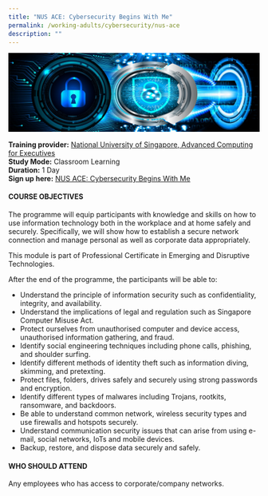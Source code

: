 ```yaml
---
title: "NUS ACE: Cybersecurity Begins With Me"
permalink: /working-adults/cybersecurity/nus-ace
description: ""
---
```


![Cybersecurity Begins with Me](/images/NUS-ACE-Cybersecurity.png)

**Training provider:** [National University of Singapore, Advanced Computing for Executives](https://ace.nus.edu.sg/)  
**Study Mode:** Classroom Learning   
**Duration:** 1 Day<br>
**Sign up here:** [NUS ACE: Cybersecurity Begins With Me](https://ace.nus.edu.sg/event/cybersecurity-begins-with-me/)

#### **COURSE OBJECTIVES**
The programme will equip participants with knowledge and skills on how to use information technology both in the workplace and at home safely and securely. Specifically, we will show how to establish a secure network connection and manage personal as well as corporate data appropriately.

This module is part of Professional Certificate in Emerging and Disruptive Technologies.

After the end of the programme, the participants will be able to:
* Understand the principle of information security such as confidentiality, integrity, and availability.
* Understand the implications of legal and regulation such as Singapore Computer Misuse Act.
* Protect ourselves from unauthorised computer and device access, unauthorised information gathering, and fraud.
* Identify social engineering techniques including phone calls, phishing, and shoulder surfing.
* Identify different methods of identity theft such as information diving, skimming, and pretexting.
* Protect files, folders, drives safely and securely using strong passwords and encryption.
* Identify different types of malwares including Trojans, rootkits, ransomware, and backdoors.
* Be able to understand common network, wireless security types and use firewalls and hotspots securely.
* Understand communication security issues that can arise from using e-mail, social networks, IoTs and mobile devices.
* Backup, restore, and dispose data securely and safely.

#### **WHO SHOULD ATTEND**
Any employees who has access to corporate/company networks.
